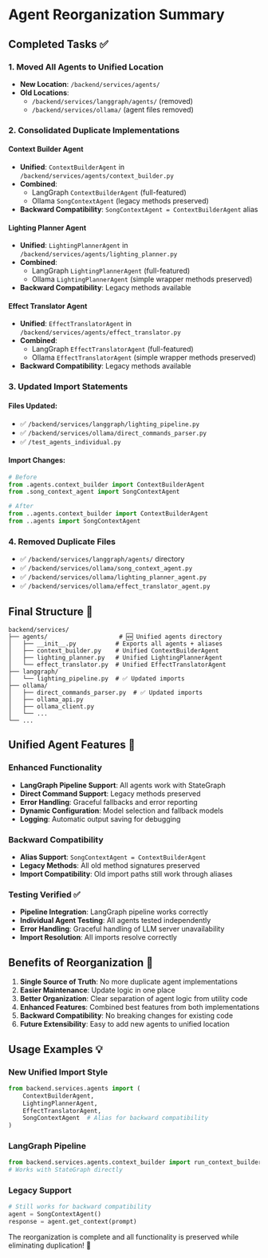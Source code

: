 # Agent Reorganization Summary

## Completed Tasks ✅

### 1. Moved All Agents to Unified Location
- **New Location**: `/backend/services/agents/`
- **Old Locations**: 
  - `/backend/services/langgraph/agents/` (removed)
  - `/backend/services/ollama/` (agent files removed)

### 2. Consolidated Duplicate Implementations

#### Context Builder Agent
- **Unified**: `ContextBuilderAgent` in `/backend/services/agents/context_builder.py`
- **Combined**: 
  - LangGraph `ContextBuilderAgent` (full-featured)
  - Ollama `SongContextAgent` (legacy methods preserved)
- **Backward Compatibility**: `SongContextAgent = ContextBuilderAgent` alias

#### Lighting Planner Agent
- **Unified**: `LightingPlannerAgent` in `/backend/services/agents/lighting_planner.py`
- **Combined**:
  - LangGraph `LightingPlannerAgent` (full-featured)
  - Ollama `LightingPlannerAgent` (simple wrapper methods preserved)
- **Backward Compatibility**: Legacy methods available

#### Effect Translator Agent
- **Unified**: `EffectTranslatorAgent` in `/backend/services/agents/effect_translator.py`
- **Combined**:
  - LangGraph `EffectTranslatorAgent` (full-featured)
  - Ollama `EffectTranslatorAgent` (simple wrapper methods preserved)
- **Backward Compatibility**: Legacy methods available

### 3. Updated Import Statements

#### Files Updated:
- ✅ `/backend/services/langgraph/lighting_pipeline.py`
- ✅ `/backend/services/ollama/direct_commands_parser.py`
- ✅ `/test_agents_individual.py`

#### Import Changes:
```python
# Before
from .agents.context_builder import ContextBuilderAgent
from .song_context_agent import SongContextAgent

# After
from ..agents.context_builder import ContextBuilderAgent
from ..agents import SongContextAgent
```

### 4. Removed Duplicate Files
- ✅ `/backend/services/langgraph/agents/` directory
- ✅ `/backend/services/ollama/song_context_agent.py`
- ✅ `/backend/services/ollama/lighting_planner_agent.py`
- ✅ `/backend/services/ollama/effect_translator_agent.py`

## Final Structure 📁

```
backend/services/
├── agents/                    # 🆕 Unified agents directory
│   ├── __init__.py           # Exports all agents + aliases
│   ├── context_builder.py    # Unified ContextBuilderAgent
│   ├── lighting_planner.py   # Unified LightingPlannerAgent
│   └── effect_translator.py  # Unified EffectTranslatorAgent
├── langgraph/
│   └── lighting_pipeline.py  # ✅ Updated imports
├── ollama/
│   ├── direct_commands_parser.py  # ✅ Updated imports
│   ├── ollama_api.py
│   ├── ollama_client.py
│   └── ...
└── ...
```

## Unified Agent Features 🌟

### Enhanced Functionality
- **LangGraph Pipeline Support**: All agents work with StateGraph
- **Direct Command Support**: Legacy methods preserved
- **Error Handling**: Graceful fallbacks and error reporting
- **Dynamic Configuration**: Model selection and fallback models
- **Logging**: Automatic output saving for debugging

### Backward Compatibility
- **Alias Support**: `SongContextAgent = ContextBuilderAgent`
- **Legacy Methods**: All old method signatures preserved
- **Import Compatibility**: Old import paths still work through aliases

### Testing Verified ✅
- **Pipeline Integration**: LangGraph pipeline works correctly
- **Individual Agent Testing**: All agents tested independently
- **Error Handling**: Graceful handling of LLM server unavailability
- **Import Resolution**: All imports resolve correctly

## Benefits of Reorganization 🎯

1. **Single Source of Truth**: No more duplicate agent implementations
2. **Easier Maintenance**: Update logic in one place
3. **Better Organization**: Clear separation of agent logic from utility code
4. **Enhanced Features**: Combined best features from both implementations
5. **Backward Compatibility**: No breaking changes for existing code
6. **Future Extensibility**: Easy to add new agents to unified location

## Usage Examples 💡

### New Unified Import Style
```python
from backend.services.agents import (
    ContextBuilderAgent,
    LightingPlannerAgent, 
    EffectTranslatorAgent,
    SongContextAgent  # Alias for backward compatibility
)
```

### LangGraph Pipeline
```python
from backend.services.agents.context_builder import run_context_builder
# Works with StateGraph directly
```

### Legacy Support
```python
# Still works for backward compatibility
agent = SongContextAgent()
response = agent.get_context(prompt)
```

The reorganization is complete and all functionality is preserved while eliminating duplication! 🎉
